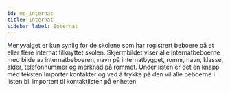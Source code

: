```yaml
---
id: ms_internat
title: Internat
sidebar_label: Internat
---
```


Menyvalget er kun synlig for de skolene som har registrert beboere på et eller flere internat tilknyttet skolen. Skjermbildet viser alle internatbeboerne med bilde av internatbeboeren, navn på internatbygget, romnr, navn, klasse, alder, telefonnummer og merknad på rommet. Under listen er det en knapp med teksten Importer kontakter og ved å trykke på den vil alle beboerne i listen bli importert til kontaktlisten på enheten.
